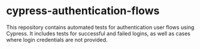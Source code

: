 # cypress-authentication-flows
 This repository contains automated tests for authentication user flows using Cypress. It includes tests for successful and failed logins, as well as cases where login credentials are not provided.
